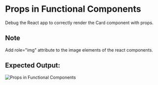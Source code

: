 # Props in Functional Components

Debug the React app to correctly render the Card component with props.

## Note
Add role="img" attribute to the image elements of the react components.

## Expected Output:
![Props in Functional Components](https://github.com/deepeshsharmaofficial/ReactJs_Learn_In_Public/assets/91846967/7d397825-155a-4817-8e11-d46e1479965e)
